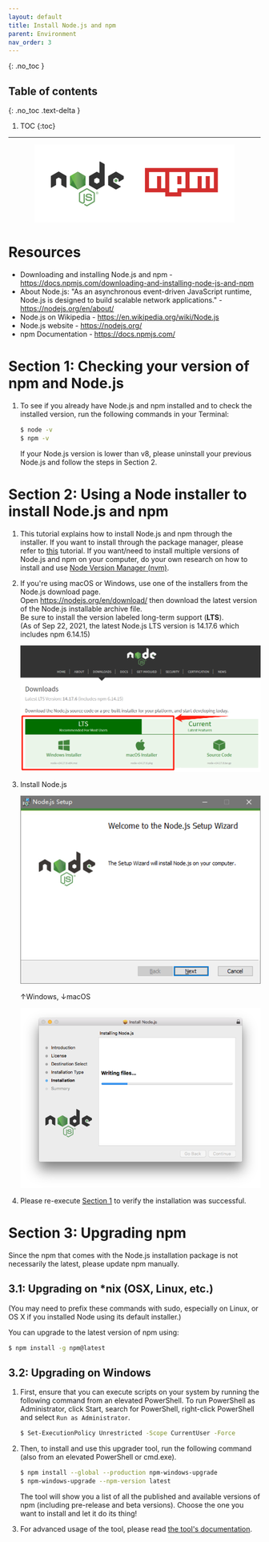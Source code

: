 ```yaml
---
layout: default
title: Install Node.js and npm
parent: Environment
nav_order: 3
---
```


{: .no_toc }

## Table of contents
{: .no_toc .text-delta }

1. TOC
{:toc}

---

<p align="center"><img alt="nodejs_npm_logo" src="/assets/images/environment/nodejs/nodejs_npm_logo.png"/></p>

# Resources

* Downloading and installing Node.js and npm - <https://docs.npmjs.com/downloading-and-installing-node-js-and-npm>
* About Node.js: "As an asynchronous event-driven JavaScript runtime, Node.js is designed to build scalable network applications." - <https://nodejs.org/en/about/>
* Node.js on Wikipedia - <https://en.wikipedia.org/wiki/Node.js>
* Node.js website - <https://nodejs.org/>
* npm Documentation - <https://docs.npmjs.com/>

# Section 1: Checking your version of npm and Node.js

 1. To see if you already have Node.js and npm installed and to check the installed version, run the following commands in your Terminal:

    ```bash
    $ node -v
    $ npm -v
    ```

    If your Node.js version is lower than v8, please uninstall your previous Node.js and follow the steps in Section 2.

# Section 2: Using a Node installer to install Node.js and npm

 1. This tutorial explains how to install Node.js and npm through the installer. If you want to install through the package manager, please refer to [this](https://nodejs.org/en/download/package-manager/) tutorial. If you want/need to install multiple versions of Node.js and npm on your computer, do your own research on how to install and use [Node Version Manager (nvm)](https://github.com/nvm-sh/nvm).

 2. If you're using macOS or Windows, use one of the installers from the Node.js download page.  
    Open <https://nodejs.org/en/download/> then download the latest version of the Node.js installable archive file.  
    Be sure to install the version labeled long-term support (**LTS**).  
    (As of Sep 22, 2021, the latest Node.js LTS version is 14.17.6 which includes npm 6.14.15)

    ![nodejs_download_page](/assets/images/environment/nodejs/nodejs_download_page.png)

 3. Install Node.js

    ![installing_win](/assets/images/environment/nodejs/installing_win.png)

    ↑Windows, ↓macOS

    ![installing_mac](/assets/images/environment/nodejs/installing_mac.png)

 4. Please re-execute [Section 1](#section-1-checking-your-version-of-npm-and-nodejs) to verify the installation was successful.

# Section 3: Upgrading npm

Since the npm that comes with the Node.js installation package is not necessarily the latest, please update npm manually.

## 3.1: Upgrading on *nix (OSX, Linux, etc.)

(You may need to prefix these commands with sudo, especially on Linux, or OS X if you installed Node using its default installer.)

You can upgrade to the latest version of npm using:

```bash
$ npm install -g npm@latest
```

## 3.2: Upgrading on Windows

 1. First, ensure that you can execute scripts on your system by running the following command from an elevated PowerShell. To run PowerShell as Administrator, click Start, search for PowerShell, right-click PowerShell and select `Run as Administrator`.

    ```bash
    $ Set-ExecutionPolicy Unrestricted -Scope CurrentUser -Force
    ```

 2. Then, to install and use this upgrader tool, run the following command (also from an elevated PowerShell or cmd.exe).

    ```bash
    $ npm install --global --production npm-windows-upgrade
    $ npm-windows-upgrade --npm-version latest
    ```

    The tool will show you a list of all the published and available versions of npm (including pre-release and beta versions). Choose the one you want to install and let it do its thing!

 3. For advanced usage of the tool, please read [the tool's documentation](https://github.com/felixrieseberg/npm-windows-upgrade).
